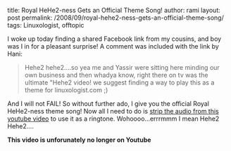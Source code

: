 title: Royal HeHe2-ness Gets an Official Theme Song!
author: rami
layout: post
permalink: /2008/09/royal-hehe2-ness-gets-an-official-theme-song/
tags: Linuxologist, offtopic

I woke up today finding a shared Facebook link from my cousins, and boy was I in for a pleasant surprise! A comment was included with the link by Hani:

> Hehe2 hehe2....so yea me and Yassir were sitting here minding our own business and then whadya know, right there on tv was the ultimate "Hehe2 video! we suggest finding a way to play this as a theme for linuxologist.com ;)

And I will not FAIL! So without further ado, I give you the official Royal HeHe2-ness theme song! Now all I need to do is [strip the audio from this youtube video]({filename}/blog/2008-03-10-downloading-music-the-1337-way.markdown) to use it as a ringtone. Wohoooo...errrmmm I mean Hehe2 Hehe2....
  
**This video is unforunately no longer on Youtube**
